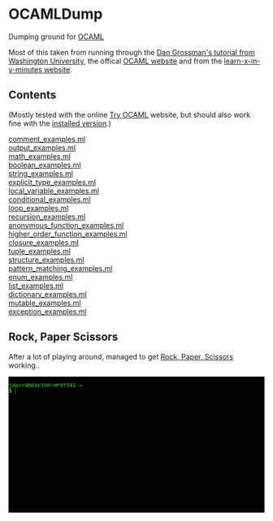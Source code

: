 # OCAMLDump
Dumping ground for [OCAML](https://ocaml.org/)

Most of this taken from running through the [Dan Grossman's tutorial from Washington University](https://homes.cs.washington.edu/~djg/teachingMaterials/gpl/lectures/camlTutorial.pdf), the offical [OCAML website](https://ocaml.org/learn/) and from the [learn-x-in-y-minutes website](https://learnxinyminutes.com/docs/ocaml/).

## Contents

(Mostly tested with the online [Try OCAML](https://try.ocamlpro.com/) website, but should also work fine with the [installed version](https://ocaml.org/docs/install.html).)

[comment_examples.ml](https://github.com/James-P-D/OCAMLDump/blob/master/src/comment_examples.ml)  
[output_examples.ml](https://github.com/James-P-D/OCAMLDump/blob/master/src/output_examples.ml)  
[math_examples.ml](https://github.com/James-P-D/OCAMLDump/blob/master/src/math_examples.ml)  
[boolean_examples.ml](https://github.com/James-P-D/OCAMLDump/blob/master/src/boolean_examples.ml)  
[string_examples.ml](https://github.com/James-P-D/OCAMLDump/blob/master/src/string_examples.ml)  
[explicit_type_examples.ml](https://github.com/James-P-D/OCAMLDump/blob/master/src/explicit_type_examples.ml)  
[local_variable_examples.ml](https://github.com/James-P-D/OCAMLDump/blob/master/src/local_variable_examples.ml)  
[conditional_examples.ml](https://github.com/James-P-D/OCAMLDump/blob/master/src/conditional_examples.ml)  
[loop_examples.ml](https://github.com/James-P-D/OCAMLDump/blob/master/src/loop_examples.ml)  
[recursion_examples.ml](https://github.com/James-P-D/OCAMLDump/blob/master/src/recursion_examples.ml)  
[anonymous_function_examples.ml](https://github.com/James-P-D/OCAMLDump/blob/master/src/anonymous_function_examples.ml)  
[higher_order_function_examples.ml](https://github.com/James-P-D/OCAMLDump/blob/master/src/higher_order_function_examples.ml)  
[closure_examples.ml](https://github.com/James-P-D/OCAMLDump/blob/master/src/closure_examples.ml)  
[tuple_examples.ml](https://github.com/James-P-D/OCAMLDump/blob/master/src/tuple_examples.ml)  
[structure_examples.ml](https://github.com/James-P-D/OCAMLDump/blob/master/src/structure_examples.ml)  
[pattern_matching_examples.ml](https://github.com/James-P-D/OCAMLDump/blob/master/src/pattern_matching_examples.ml)  
[enum_examples.ml](https://github.com/James-P-D/OCAMLDump/blob/master/src/enum_examples.ml)  
[list_examples.ml](https://github.com/James-P-D/OCAMLDump/blob/master/src/list_examples.ml)  
[dictionary_examples.ml](https://github.com/James-P-D/OCAMLDump/blob/master/src/dictionary_examples.ml)  
[mutable_examples.ml](https://github.com/James-P-D/OCAMLDump/blob/master/src/mutable_examples.ml)  
[exception_examples.ml](https://github.com/James-P-D/OCAMLDump/blob/master/src/exception_examples.ml)  

## Rock, Paper Scissors

After a lot of playing around, managed to get [Rock, Paper, Scissors](https://github.com/James-P-D/OCAMLDump/blob/master/src/rock_paper_scissors.ml) working..

![Screenshot](https://github.com/James-P-D/OCAMLDump/blob/master/rock_paper_scissors.gif)
